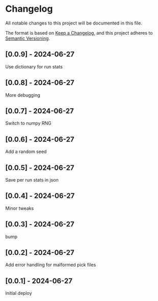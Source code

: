 # Changelog
All notable changes to this project will be documented in this file.

The format is based on [Keep a Changelog](https://keepachangelog.com/en/1.0.0/),
and this project adheres to [Semantic Versioning](https://semver.org/spec/v2.0.0.html).

## [0.0.9] - 2024-06-27
Use dictionary for run stats

## [0.0.8] - 2024-06-27
More debugging

## [0.0.7] - 2024-06-27
Switch to numpy RNG

## [0.0.6] - 2024-06-27
Add a random seed

## [0.0.5] - 2024-06-27
Save per run stats in json

## [0.0.4] - 2024-06-27
Minor tweaks

## [0.0.3] - 2024-06-27
bump

## [0.0.2] - 2024-06-27
Add error handling for malformed pick files

## [0.0.1] - 2024-06-27
Initial deploy

